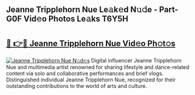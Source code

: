 ## Jeanne Tripplehorn Nue Le𝚊k𝚎d N𝚞𝚍e - Part-G0F Vid𝚎o Photos Le𝚊ks T6Y5H

# <h2><a href="http://fb74c9c.evod.top/?m=Jeanne+Tripplehorn+Nue">🔗 👉🔴 Jeanne Tripplehorn Nue Vid𝚎o Ph𝚘t𝚘s</a></h2>

[![Jeanne Tripplehorn Nue N𝚞d𝚎s](https://i.imgur.com/8V9OHl7.gif)](http://fb74c9c.evod.top/?m=Jeanne+Tripplehorn+Nue)
Digital influencer Jeanne Tripplehorn Nue and multimedia artist renowned for sharing lifestyle and dance-related content via solo and collaborative performances and brief vlogs. Distinguished individual Jeanne Tripplehorn Nue, recognized for their outstanding contributions to the world of arts and culture. 
